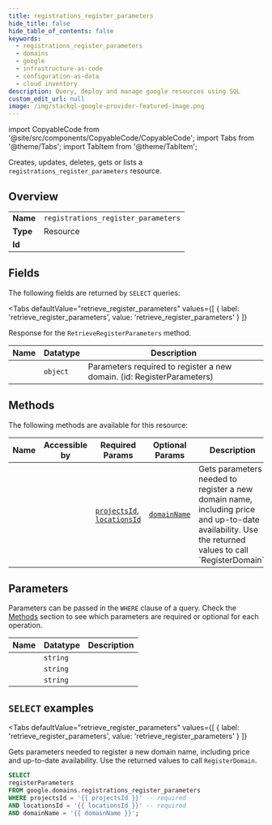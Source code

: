 ```yaml
--- 
title: registrations_register_parameters
hide_title: false
hide_table_of_contents: false
keywords:
  - registrations_register_parameters
  - domains
  - google
  - infrastructure-as-code
  - configuration-as-data
  - cloud inventory
description: Query, deploy and manage google resources using SQL
custom_edit_url: null
image: /img/stackql-google-provider-featured-image.png
---
```


import CopyableCode from '@site/src/components/CopyableCode/CopyableCode';
import Tabs from '@theme/Tabs';
import TabItem from '@theme/TabItem';

Creates, updates, deletes, gets or lists a <code>registrations_register_parameters</code> resource.

## Overview
<table><tbody>
<tr><td><b>Name</b></td><td><code>registrations_register_parameters</code></td></tr>
<tr><td><b>Type</b></td><td>Resource</td></tr>
<tr><td><b>Id</b></td><td><CopyableCode code="google.domains.registrations_register_parameters" /></td></tr>
</tbody></table>

## Fields

The following fields are returned by `SELECT` queries:

<Tabs
    defaultValue="retrieve_register_parameters"
    values={[
        { label: 'retrieve_register_parameters', value: 'retrieve_register_parameters' }
    ]}
>
<TabItem value="retrieve_register_parameters">

Response for the `RetrieveRegisterParameters` method.

<table>
<thead>
    <tr>
    <th>Name</th>
    <th>Datatype</th>
    <th>Description</th>
    </tr>
</thead>
<tbody>
<tr>
    <td><CopyableCode code="registerParameters" /></td>
    <td><code>object</code></td>
    <td>Parameters required to register a new domain. (id: RegisterParameters)</td>
</tr>
</tbody>
</table>
</TabItem>
</Tabs>

## Methods

The following methods are available for this resource:

<table>
<thead>
    <tr>
    <th>Name</th>
    <th>Accessible by</th>
    <th>Required Params</th>
    <th>Optional Params</th>
    <th>Description</th>
    </tr>
</thead>
<tbody>
<tr>
    <td><a href="#retrieve_register_parameters"><CopyableCode code="retrieve_register_parameters" /></a></td>
    <td><CopyableCode code="select" /></td>
    <td><a href="#parameter-projectsId"><code>projectsId</code></a>, <a href="#parameter-locationsId"><code>locationsId</code></a></td>
    <td><a href="#parameter-domainName"><code>domainName</code></a></td>
    <td>Gets parameters needed to register a new domain name, including price and up-to-date availability. Use the returned values to call `RegisterDomain`.</td>
</tr>
</tbody>
</table>

## Parameters

Parameters can be passed in the `WHERE` clause of a query. Check the [Methods](#methods) section to see which parameters are required or optional for each operation.

<table>
<thead>
    <tr>
    <th>Name</th>
    <th>Datatype</th>
    <th>Description</th>
    </tr>
</thead>
<tbody>
<tr id="parameter-locationsId">
    <td><CopyableCode code="locationsId" /></td>
    <td><code>string</code></td>
    <td></td>
</tr>
<tr id="parameter-projectsId">
    <td><CopyableCode code="projectsId" /></td>
    <td><code>string</code></td>
    <td></td>
</tr>
<tr id="parameter-domainName">
    <td><CopyableCode code="domainName" /></td>
    <td><code>string</code></td>
    <td></td>
</tr>
</tbody>
</table>

## `SELECT` examples

<Tabs
    defaultValue="retrieve_register_parameters"
    values={[
        { label: 'retrieve_register_parameters', value: 'retrieve_register_parameters' }
    ]}
>
<TabItem value="retrieve_register_parameters">

Gets parameters needed to register a new domain name, including price and up-to-date availability. Use the returned values to call `RegisterDomain`.

```sql
SELECT
registerParameters
FROM google.domains.registrations_register_parameters
WHERE projectsId = '{{ projectsId }}' -- required
AND locationsId = '{{ locationsId }}' -- required
AND domainName = '{{ domainName }}';
```
</TabItem>
</Tabs>
